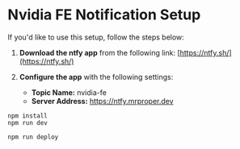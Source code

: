 # Nvidia FE Notification Setup

If you'd like to use this setup, follow the steps below:

1. **Download the ntfy app** from the following link: [https://ntfy.sh/](https://ntfy.sh/)

2. **Configure the app** with the following settings:
   - **Topic Name:** nvidia-fe
   - **Server Address:** https://ntfy.mrproper.dev

```
npm install
npm run dev
```

```
npm run deploy
```
